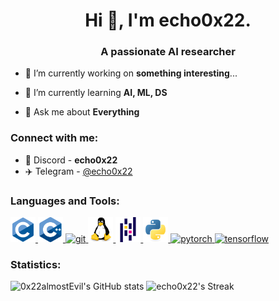 <h1 align="center">Hi 👋, I'm echo0x22.</h1>
<h3 align="center">A passionate AI researcher</h3>

- 🔭 I’m currently working on **something interesting**...

- 🌱 I’m currently learning **AI, ML, DS**

- 💬 Ask me about **Everything**

<h3 align="left">Connect with me:</h3>

- 🥶 Discord - **echo0x22**
- ✈️ Telegram - [@echo0x22](https://t.me/echo0x22)

<h3 align="left">Languages and Tools:</h3>
<p align="left"> <a href="https://www.cprogramming.com/" target="_blank" rel="noreferrer"> <img src="https://raw.githubusercontent.com/devicons/devicon/master/icons/c/c-original.svg" alt="c" width="40" height="40"/> </a> <a href="https://www.w3schools.com/cpp/" target="_blank" rel="noreferrer"> <img src="https://raw.githubusercontent.com/devicons/devicon/master/icons/cplusplus/cplusplus-original.svg" alt="cplusplus" width="40" height="40"/> </a> <a href="https://git-scm.com/" target="_blank" rel="noreferrer"> <img src="https://www.vectorlogo.zone/logos/git-scm/git-scm-icon.svg" alt="git" width="40" height="40"/> </a> <a href="https://www.linux.org/" target="_blank" rel="noreferrer"> <img src="https://raw.githubusercontent.com/devicons/devicon/master/icons/linux/linux-original.svg" alt="linux" width="40" height="40"/> </a> <a href="https://pandas.pydata.org/" target="_blank" rel="noreferrer"> <img src="https://raw.githubusercontent.com/devicons/devicon/2ae2a900d2f041da66e950e4d48052658d850630/icons/pandas/pandas-original.svg" alt="pandas" width="40" height="40"/> </a> <a href="https://www.python.org" target="_blank" rel="noreferrer"> <img src="https://raw.githubusercontent.com/devicons/devicon/master/icons/python/python-original.svg" alt="python" width="40" height="40"/> </a> <a href="https://pytorch.org/" target="_blank" rel="noreferrer"> <img src="https://www.vectorlogo.zone/logos/pytorch/pytorch-icon.svg" alt="pytorch" width="40" height="40"/> </a> <a href="https://www.tensorflow.org" target="_blank" rel="noreferrer"> <img src="https://www.vectorlogo.zone/logos/tensorflow/tensorflow-icon.svg" alt="tensorflow" width="40" height="40"/>
</a> </p>

<h3 align="left">Statistics:</h3>
<p align="left">
 <img src="https://github-readme-stats.vercel.app/api?username=echo0x22&count_private=true&theme=vue-dark&show_icons=true&hide_border=true", alt="0x22almostEvil's GitHub stats">
 <img src="https://github-readme-streak-stats.herokuapp.com/?user=echo0x22&theme=vue-dark&hide_border=true", alt="echo0x22's Streak">
</p>
